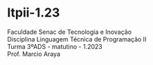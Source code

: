 # ltpii-1.23
Faculdade Senac de Tecnologia e Inovação  
Disciplina Linguagem Técnica de Programação II  
Turma 3ºADS - matutino - 1.2023  
Prof. Marcio Araya  
